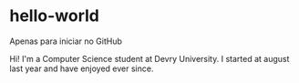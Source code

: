 # hello-world

Apenas para iniciar no GitHub

Hi!
  I'm a Computer Science student at Devry University. I started at august last year and have enjoyed ever since. 

